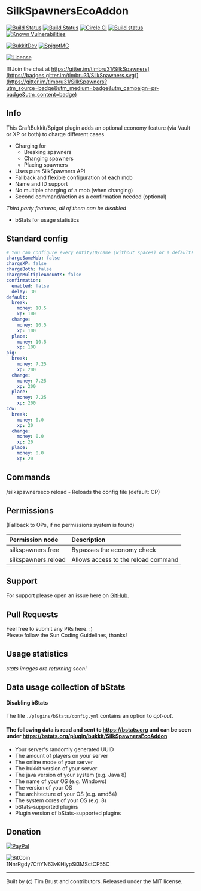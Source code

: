 # SilkSpawnersEcoAddon
[![Build Status](https://ci.dustplanet.de/job/SilkSpawnersEcoAddon/badge/icon)](https://ci.dustplanet.de/job/SilkSpawnersEcoAddon/)
[![Build Status](https://travis-ci.org/timbru31/SilkSpawnersEcoAddon.svg?branch=master)](https://travis-ci.org/timbru31/SilkSpawnersEcoAddon)
[![Circle CI](https://img.shields.io/circleci/project/timbru31/SilkSpawnersEcoAddon.svg)](https://circleci.com/gh/timbru31/SilkSpawnersEcoAddon)
[![Build status](https://ci.appveyor.com/api/projects/status/8c1a9y2tdl8xwhhn?svg=true)](https://ci.appveyor.com/project/timbru31/silkspawnersecoaddon)
[![Known Vulnerabilities](https://snyk.io/test/github/timbru31/silkspawnersecoaddon/badge.svg)](https://snyk.io/test/github/timbru31/silkspawnersecoaddon)

[![BukkitDev](https://img.shields.io/badge/BukkitDev-v2.0.0-orange.svg)](https://dev.bukkit.org/projects/silkspawnersecoaddon)
[![SpigotMC](https://img.shields.io/badge/SpigotMC-v2.0.0-orange.svg)](https://www.spigotmc.org/resources/8089/)

[![License](https://img.shields.io/badge/License-MIT-blue.svg)](LICENSE)

[![Join the chat at https://gitter.im/timbru31/SilkSpawners](https://badges.gitter.im/timbru31/SilkSpawners.svg)](https://gitter.im/timbru31/SilkSpawners?utm_source=badge&utm_medium=badge&utm_campaign=pr-badge&utm_content=badge)

## Info
This CraftBukkit/Spigot plugin adds an optional economy feature (via Vault or XP or both) to charge different cases
* Charging for
  * Breaking spawners
  * Changing spawners
  * Placing spawners
* Uses pure SilkSpawners API
* Fallback and flexible configuration of each mob
* Name and ID support
* No multiple charging of a mob (when changing)
* Second command/action as a confirmation needed (optional)

*Third party features, all of them can be disabled*
* bStats for usage statistics

## Standard config
```yaml
# You can configure every entityID/name (without spaces) or a default!
chargeSameMob: false
chargeXP: false
chargeBoth: false
chargeMultipleAmounts: false
confirmation:
  enabled: false
  delay: 30
default:
  break:
    money: 10.5
    xp: 100
  change:
    money: 10.5
    xp: 100
  place:
    money: 10.5
    xp: 100
pig:
  break:
    money: 7.25
    xp: 200
  change:
    money: 7.25
    xp: 200
  place:
    money: 7.25
    xp: 200
cow:
  break:
    money: 0.0
    xp: 20
  change:
    money: 0.0
    xp: 20
  place:
    money: 0.0
    xp: 20
```

## Commands
/silkspawnerseco reload - Reloads the config file (default: OP)

## Permissions
(Fallback to OPs, if no permissions system is found)

| Permission node     | Description                         |
|:--------------------|:------------------------------------|
| silkspawners.free   | Bypasses the economy check          |
| silkspawners.reload | Allows access to the reload command |

## Support
For support please open an issue here on [GitHub](https://github.com/timbru31/SilkSpawnersEcoAddon/issues/new).

## Pull Requests
Feel free to submit any PRs here. :)  
Please follow the Sun Coding Guidelines, thanks!

## Usage statistics
_stats images are returning soon!_

## Data usage collection of bStats

#### Disabling bStats
The file `./plugins/bStats/config.yml` contains an option to *opt-out*.

#### The following data is **read and sent** to https://bstats.org and can be seen under https://bstats.org/plugin/bukkit/SilkSpawnersEcoAddon
* Your server's randomly generated UUID
* The amount of players on your server
* The online mode of your server
* The bukkit version of your server
* The java version of your system (e.g. Java 8)
* The name of your OS (e.g. Windows)
* The version of your OS
* The architecture of your OS (e.g. amd64)
* The system cores of your OS (e.g. 8)
* bStats-supported plugins
* Plugin version of bStats-supported plugins

## Donation
[![PayPal](https://www.paypalobjects.com/en_US/i/btn/btn_donateCC_LG.gif "Donation via PayPal")](https://www.paypal.com/cgi-bin/webscr?cmd=_s-xclick&hosted_button_id=T9TEV7Q88B9M2)

![BitCoin](https://dustplanet.de/wp-content/uploads/2015/01/bitcoin-logo-plain.png "Donation via BitCoins")  
1NnrRgdy7CfiYN63vKHiypSi3MSctCP55C

---
Built by (c) Tim Brust and contributors. Released under the MIT license.
